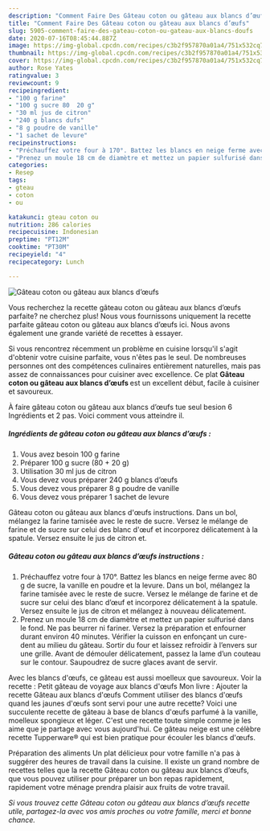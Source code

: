 ```yaml
---
description: "Comment Faire Des Gâteau coton ou gâteau aux blancs d’œufs"
title: "Comment Faire Des Gâteau coton ou gâteau aux blancs d’œufs"
slug: 5905-comment-faire-des-gateau-coton-ou-gateau-aux-blancs-doufs
date: 2020-07-16T08:45:44.887Z
image: https://img-global.cpcdn.com/recipes/c3b2f957870a01a4/751x532cq70/gateau-coton-ou-gateau-aux-blancs-doeufs-photo-principale-de-la-recette.jpg
thumbnail: https://img-global.cpcdn.com/recipes/c3b2f957870a01a4/751x532cq70/gateau-coton-ou-gateau-aux-blancs-doeufs-photo-principale-de-la-recette.jpg
cover: https://img-global.cpcdn.com/recipes/c3b2f957870a01a4/751x532cq70/gateau-coton-ou-gateau-aux-blancs-doeufs-photo-principale-de-la-recette.jpg
author: Rose Yates
ratingvalue: 3
reviewcount: 9
recipeingredient:
- "100 g farine"
- "100 g sucre 80  20 g"
- "30 ml jus de citron"
- "240 g blancs dufs"
- "8 g poudre de vanille"
- "1 sachet de levure"
recipeinstructions:
- "Préchauffez votre four à 170°. Battez les blancs en neige ferme avec 80 g de sucre, la vanille en poudre et la levure. Dans un bol, mélangez la farine tamisée avec le reste de sucre. Versez le mélange de farine et de sucre sur celui des blanc d’œuf et incorporez délicatement à la spatule. Versez ensuite le jus de citron et mélangez à nouveau délicatement."
- "Prenez un moule 18 cm de diamètre et mettez un papier sulfurisé dans le fond. Ne pas beurrer ni fariner. Versez la préparation et enfourner durant environ 40 minutes. Vérifier la cuisson en enfonçant un cure-dent au milieu du gâteau. Sortir du four et laissez refroidir à l’envers sur une grille. Avant de démouler délicatement, passez la lame d’un couteau sur le contour. Saupoudrez de sucre glaces avant de servir."
categories:
- Resep
tags:
- gteau
- coton
- ou

katakunci: gteau coton ou 
nutrition: 286 calories
recipecuisine: Indonesian
preptime: "PT12M"
cooktime: "PT30M"
recipeyield: "4"
recipecategory: Lunch

---
```



![Gâteau coton ou gâteau aux blancs d’œufs](https://img-global.cpcdn.com/recipes/c3b2f957870a01a4/751x532cq70/gateau-coton-ou-gateau-aux-blancs-doeufs-photo-principale-de-la-recette.jpg)

Vous recherchez la recette gâteau coton ou gâteau aux blancs d’œufs parfaite? ne cherchez plus! Nous vous fournissons uniquement la recette parfaite gâteau coton ou gâteau aux blancs d’œufs ici. Nous avons également une grande variété de recettes à essayer.

Si vous rencontrez récemment un problème en cuisine lorsqu'il s'agit d'obtenir votre cuisine parfaite, vous n'êtes pas le seul. De nombreuses personnes ont des compétences culinaires entièrement naturelles, mais pas assez de connaissances pour cuisiner avec excellence. Ce plat <strong> Gâteau coton ou gâteau aux blancs d’œufs </strong> est un excellent début, facile à cuisiner et savoureux.

<!--inarticleads1-->

À faire gâteau coton ou gâteau aux blancs d’œufs tue seul besion 6 Ingrédients et 2 pas. Voici comment vous atteindre il.

##### Ingrédients de gâteau coton ou gâteau aux blancs d’œufs :

1. Vous avez besoin 100 g farine
1. Préparer 100 g sucre (80 + 20 g)
1. Utilisation 30 ml jus de citron
1. Vous devez vous préparer 240 g blancs d’œufs
1. Vous devez vous préparer 8 g poudre de vanille
1. Vous devez vous préparer 1 sachet de levure


Gâteau coton ou gâteau aux blancs d&#39;œufs instructions. Dans un bol, mélangez la farine tamisée avec le reste de sucre. Versez le mélange de farine et de sucre sur celui des blanc d&#39;œuf et incorporez délicatement à la spatule. Versez ensuite le jus de citron et. 

<!--inarticleads2-->

##### Gâteau coton ou gâteau aux blancs d’œufs instructions :

1. Préchauffez votre four à 170°. Battez les blancs en neige ferme avec 80 g de sucre, la vanille en poudre et la levure. Dans un bol, mélangez la farine tamisée avec le reste de sucre. Versez le mélange de farine et de sucre sur celui des blanc d’œuf et incorporez délicatement à la spatule. Versez ensuite le jus de citron et mélangez à nouveau délicatement.
1. Prenez un moule 18 cm de diamètre et mettez un papier sulfurisé dans le fond. Ne pas beurrer ni fariner. Versez la préparation et enfourner durant environ 40 minutes. Vérifier la cuisson en enfonçant un cure-dent au milieu du gâteau. Sortir du four et laissez refroidir à l’envers sur une grille. Avant de démouler délicatement, passez la lame d’un couteau sur le contour. Saupoudrez de sucre glaces avant de servir.


Avec les blancs d&#39;œufs, ce gâteau est aussi moelleux que savoureux. Voir la recette : Petit gâteau de voyage aux blancs d&#39;œufs Mon livre : Ajouter la recette Gâteau aux blancs d&#39;œufs Comment utiliser des blancs d&#39;œufs quand les jaunes d&#39;œufs sont servi pour une autre recette? Voici une succulente recette de gâteau à base de blancs d&#39;œufs parfumé à la vanille, moelleux spongieux et léger. C&#39;est une recette toute simple comme je les aime que je partage avec vous aujourd&#39;hui. Ce gâteau neige est une célèbre recette Tupperware® qui est bien pratique pour écouler les blancs d&#39;œufs. 

<!--inarticleads1-->

<p>
Préparation des aliments Un plat délicieux pour votre famille n'a pas à suggérer des heures de travail dans la cuisine. Il existe un grand nombre de recettes telles que la recette Gâteau coton ou gâteau aux blancs d’œufs, que vous pouvez utiliser pour préparer un bon repas rapidement, rapidement votre ménage prendra plaisir aux fruits de votre travail.
</p>

<p>
<i>Si vous trouvez cette Gâteau coton ou gâteau aux blancs d’œufs recette utile, partagez-la avec vos amis proches ou votre famille, merci et bonne chance.</i>
</p>
